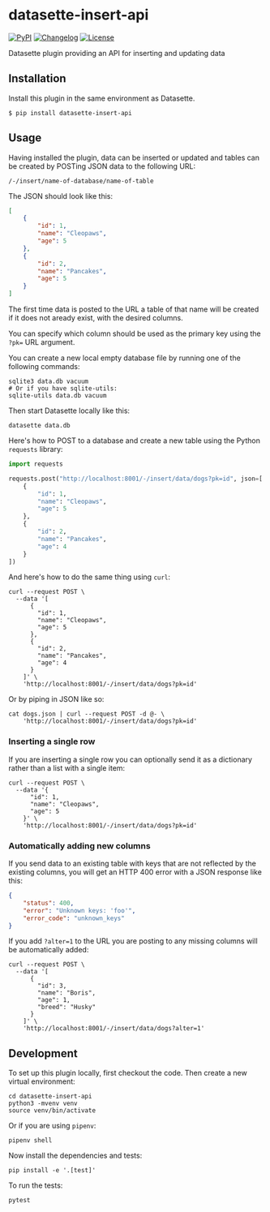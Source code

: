 # datasette-insert-api

[![PyPI](https://img.shields.io/pypi/v/datasette-insert-api.svg)](https://pypi.org/project/datasette-insert-api/)
[![Changelog](https://img.shields.io/github/v/release/simonw/datasette-insert-api?include_prereleases&label=changelog)](https://github.com/simonw/datasette-insert-api/releases)
[![License](https://img.shields.io/badge/license-Apache%202.0-blue.svg)](https://github.com/simonw/datasette-insert-api/blob/master/LICENSE)

Datasette plugin providing an API for inserting and updating data

## Installation

Install this plugin in the same environment as Datasette.

    $ pip install datasette-insert-api

## Usage

Having installed the plugin, data can be inserted or updated and tables can be created by POSTing JSON data to the following URL:

    /-/insert/name-of-database/name-of-table

The JSON should look like this:

```json
[
    {
        "id": 1,
        "name": "Cleopaws",
        "age": 5
    },
    {
        "id": 2,
        "name": "Pancakes",
        "age": 5
    }
]
```

The first time data is posted to the URL a table of that name will be created if it does not aready exist, with the desired columns.

You can specify which column should be used as the primary key using the `?pk=` URL argument.

You can create a new local empty database file by running one of the following commands:

    sqlite3 data.db vacuum
    # Or if you have sqlite-utils:
    sqlite-utils data.db vacuum

Then start Datasette locally like this:

    datasette data.db

Here's how to POST to a database and create a new table using the Python `requests` library:

```python
import requests

requests.post("http://localhost:8001/-/insert/data/dogs?pk=id", json=[
    {
        "id": 1,
        "name": "Cleopaws",
        "age": 5
    },
    {
        "id": 2,
        "name": "Pancakes",
        "age": 4
    }
])
```
And here's how to do the same thing using `curl`:

```
curl --request POST \
  --data '[
      {
        "id": 1,
        "name": "Cleopaws",
        "age": 5
      },
      {
        "id": 2,
        "name": "Pancakes",
        "age": 4
      }
    ]' \
    'http://localhost:8001/-/insert/data/dogs?pk=id'
```
Or by piping in JSON like so:

    cat dogs.json | curl --request POST -d @- \
        'http://localhost:8001/-/insert/data/dogs?pk=id'

### Inserting a single row

If you are inserting a single row you can optionally send it as a dictionary rather than a list with a single item:

```
curl --request POST \
  --data '{
      "id": 1,
      "name": "Cleopaws",
      "age": 5
    }' \
    'http://localhost:8001/-/insert/data/dogs?pk=id'
```

### Automatically adding new columns

If you send data to an existing table with keys that are not reflected by the existing columns, you will get an HTTP 400 error with a JSON response like this:

```json
{
    "status": 400,
    "error": "Unknown keys: 'foo'",
    "error_code": "unknown_keys"
}
```

If you add `?alter=1` to the URL you are posting to any missing columns will be automatically added:

```
curl --request POST \
  --data '[
      {
        "id": 3,
        "name": "Boris",
        "age": 1,
        "breed": "Husky"
      }
    ]' \
    'http://localhost:8001/-/insert/data/dogs?alter=1'
```

## Development

To set up this plugin locally, first checkout the code. Then create a new virtual environment:

    cd datasette-insert-api
    python3 -mvenv venv
    source venv/bin/activate

Or if you are using `pipenv`:

    pipenv shell

Now install the dependencies and tests:

    pip install -e '.[test]'

To run the tests:

    pytest
